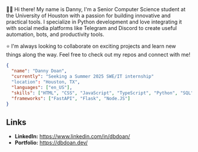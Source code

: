 ## 

<!--
**dbdoan/dbdoan** is a ✨ _special_ ✨ repository because its `README.md` (this file) appears on your GitHub profile.

Here are some ideas to get you started:
- 🔭 I’m currently working on ...
- 🌱 I’m currently learning ...
- 👯 I’m looking to collaborate on ...
- 🤔 I’m looking for help with ...
- 💬 Ask me about ...
- 📫 How to reach me: ...
- 😄 Pronouns: ...
- ⚡ Fun fact: ...
-->



🧑‍🔧 Hi there! My name is Danny, I'm a Senior Computer Science student at the University of Houston with a passion for building innovative and practical tools. I specialize in Python development and love integrating it with social media platforms like Telegram and Discord to create useful automation, bots, and productivity tools.

⭐️ I'm always looking to collaborate on exciting projects and learn new things along the way. Feel free to check out my repos and connect with me!

```json
{
  "name": "Danny Doan", 
  "currently": "Seeking a Summer 2025 SWE/IT internship"
  "location": "Houston, TX",
  "languages": ["en_US"],
  "skills": ["HTML", "CSS", "JavaScript", "TypeScript", "Python", "SQL"],
  "frameworks": ["FastAPI", "Flask", "Node.JS"]
}
```

## Links

- **LinkedIn:** https://www.linkedin.com/in/dbdoan/
- **Portfolio:** https://dbdoan.dev/
